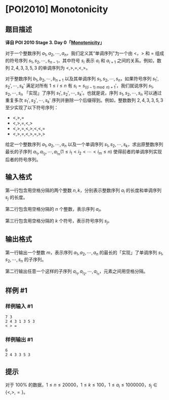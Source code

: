 # [POI2010] Monotonicity

## 题目描述

**译自 POI 2010 Stage 3. Day 0「[Monotonicity](https://szkopul.edu.pl/problemset/problem/HVVwfLd9uyYNOW6hUZ_Zcnqe/site/?key=statement)」**

对于一个整数序列 $a_1, a_2, \cdots, a_n$，我们定义其“单调序列"为一个由 $<$，$>$ 和 $=$ 组成的符号序列 $s_1, s_2, \cdots,s_{n-1}$，其中符号 $s_i$ 表示 $a_i$ 和 $a_{i+1}$ 之间的关系。例如，数列 $2, 4, 3, 3, 5, 3$ 的单调序列为 $<, >, =, <, >$。

对于整数序列 $b_1, b_2, \cdots, b_{n+1}$ 以及其单调序列 $s_1, s_2, \cdots, s_n$，如果符号序列 $s_1', s_2', \cdots, s_k'$ 满足对所有 $1 \le i \le n$ 有 $s_i = s_{((i - 1) \bmod n) + 1}'$，我们就说序列 $s_1, s_2, \cdots, s_n$ 「实现」了序列 $s_1', s_2', \cdots, s_k'$。也就是说，序列 $s_1, s_2, \cdots, s_n$ 可以通过重复多次 $s_1', s_2', \cdots, s_k'$ 序列并删除一个后缀得到。例如，整数数列 $2, 4, 3, 3, 5, 3$ 至少实现了以下符号序列：

* $<, >, =$
* $<, >, =, <, >$
* $<, >, =, <, >, <, <, =$
* $<, >, =, <, >, =, >, >$

给定一个整数序列 $a_1, a_2, \cdots, a_n$ 以及一个单调序列 $s_1, s_2, \cdots, s_k$，求出原整数序列最长的子序列 $a_{i_1}, a_{i_2}, \cdots, a_{i_m} (1 \le i_1 \lt i_2 \lt \cdots \lt i_m \le n)$ 使得前者的单调序列实现后者的符号序列。

## 输入格式

第一行包含用空格分隔的两个整数 $n,k$，分别表示整数序列 $a_i$ 的长度和单调序列 $s_j$ 的长度。

第二行包含用空格分隔的 $n$ 个整数，表示序列 $a_i$。

第三行包含用空格分隔的 $k$ 个符号，表示符号序列 $s_j$。

## 输出格式

第一行输出一个整数 $m$，表示序列 $a_1, a_2, \cdots, a_n$ 的最长的「实现」了单调序列 $s_1, s_2, \cdots, s_n$ 的子序列。

第二行输出任意一个这样的子序列 $a_{i_1}, a_{i_2}, \cdots, a_{i_n}$，元素之间用空格分隔。

## 样例 #1

### 样例输入 #1
```
7 3
2 4 3 1 3 5 3
< > =
```

### 样例输出 #1

```
6
2 4 3 3 5 3
```

## 提示

对于 $100\%$ 的数据，$1 \le n \le 20000$，$1 \le k \le 100$，$1 \le a_i \le 1000000$，$s_j \in \{<, >, =\}$。
